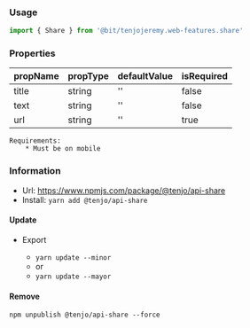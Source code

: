 ### Usage

```js
import { Share } from '@bit/tenjojeremy.web-features.share'
```

### Properties

| **propName** | **propType** | **defaultValue** | **isRequired** |
| ------------ | ------------ | ---------------- | -------------- |
| title        | string       | ''               | false          |
| text         | string       | ''               | false          |
| url          | string       | ''               | true           |

```
Requirements:
    * Must be on mobile
```

### Information

- Url: https://www.npmjs.com/package/@tenjo/api-share
- Install: `yarn add @tenjo/api-share`

#### Update

- Export

  - `yarn update --minor`
  - or
  - `yarn update --mayor`

#### Remove

`npm unpublish @tenjo/api-share --force`
